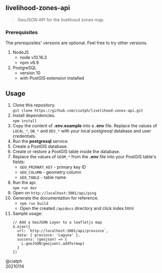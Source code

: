 ## livelihood-zones-api

> GeoJSON API for the livelihood zones map.

### Prerequisites

The prerequisites' versions are optional. Feel free to try other versions.

1. NodeJS
   - node v10.16.3
   - npm v6.9
2. PostgreSQL
   - version 10
   - with PostGIS extension installed

## Usage

1. Clone this repository.  
`git clone https://github.com/ciatph/livelihood-zones-api.git`
2. Install dependencies.  
`npm install`
1. Copy the content of **.env.example** into a **.env** file. Replace the values of `LOCAL_*`, `DB_*` and `DEV_*` with your local postgresql database and user credentials.
2. Run the **postgresql**  service.
3. Create a PostGIS database.
4. Create or restore a PostGIS table inside the database.
5. Replace the values of `GEOM_*` from the **.env** file into your PostGIS table's fields:
   - `GEO_PRIMARY_KEY` - primary key ID
   - `GEO_COLUMN` - geometry column
   - `GEO_TABLE` - table name
6. Run the api.  
`npm run dev`
9. Open on `http://localhost:3001/api/ping`
10. Generate the documentation for reference.
       - `npm run build`
       - Open the created `/apidocs` directory and click index.html  
11. Sample usage:  
    ```
    // Add a GeoJSON Layer to a leafletjs map
    $.ajax({
      url: `http://localhost:3001/api/province`,
      data: { province: 'Laguna' },
      success: (geojson) => {
        L.geoJSON(geojson).addTo(map)
      }
    })
    ```

@ciatph  
20210114